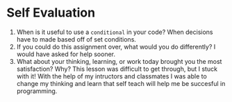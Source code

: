 # Self Evaluation

1. When is it useful to use a `conditional` in your code? 
When decisions have to made based off of set conditions.
1. If you could do this assignment over, what would you do differently? 
I would have asked for help sooner. 
1. What about your thinking, learning, or work today brought you the most satisfaction? Why?
This lesson was difficult to get through, but I stuck with it! With the help of my intructors and classmates I was able to change my thinking and learn that self teach will help me be succesful in programming. 